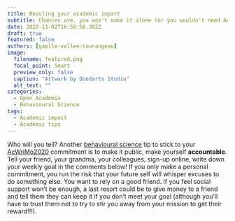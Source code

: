 ```yaml
---
title: Boosting your academic impact
subtitle: Chances are, you won't make it alone (or you wouldn't need AcWriMo in the first place)
date: 2020-11-02T16:50:58.302Z
draft: true
featured: false
authors: [gaelle-vallee-tourangeau]
image:
  filename: featured.png
  focal_point: Smart
  preview_only: false
  caption: "Artwork by Doodarts Studio"
  alt_text: ""
categories:
  - Open Academia
  - Behavioural Science
tags:
  - Academic impact
  - Academic tips
---
```


Who will you tell? Another [behavioural science](/category/behavioural-science/) tip to stick to your [AcWriMo2020](/tag/acwrimo2020/) commitment is to make it public, make yourself **accountable**. Tell your friend, your grandma, your colleagues, sign-up online, write down your weekly goal in the comments below! If you only make a personal commitment, you run the risk that your future self will whisper excuses to do something else. You want to rely on a good friend. If you feel social support won’t be enough, a last resort could be to give money to a friend and tell them they can keep it if you don’t meet your goal (although you’ll have to trust them not to try to stir you away from your mission to get their reward!!!).
